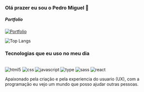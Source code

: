 ### Olá prazer eu sou o Pedro Miguel 👋

##### Portfolio
[![Portfolio](https://img.shields.io/badge/Vercel-000000?style=for-the-badge&logo=vercel&logoColor=white)](https://vercel.app)


![Top Langs](https://github-readme-stats.vercel.app/api/top-langs/?username=pedrinhostay&layout=compact)

### Tecnologias que eu uso no meu dia

<div style="display: inline-block"><br/>
<img align="center" alt="html5" src="https://img.shields.io/badge/HTML5-E34F26?style=for-the-badge&logo=html5&logoColor=white">
<img align="center" alt="css" src="https://img.shields.io/badge/CSS3-1572B6?style=for-the-badge&logo=css3&logoColor=white">
<img align="center" alt="javascript" src="https://img.shields.io/badge/JavaScript-F7DF1E?style=for-the-badge&logo=javascript&logoColor=black">
<img align="center" alt="type" src="https://img.shields.io/badge/TypeScript-007ACC?style=for-the-badge&logo=typescript&logoColor=white">
<img align="center" alt="sass" src="https://img.shields.io/badge/Sass-CC6699?style=for-the-badge&logo=sass&logoColor=white">
<img align="center" alt="react" src="https://img.shields.io/badge/React-20232A?style=for-the-badge&logo=react&logoColor=61DAFB">


</div><br/>

Apaixonado pela criação e pela experiencia do usuario (UX), com a programação eu vejo um mundo que posso ajudar outras pessoas.
